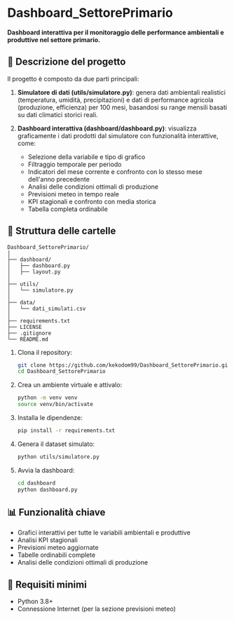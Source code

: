# Dashboard_SettorePrimario

**Dashboard interattiva per il monitoraggio delle performance ambientali e produttive nel settore primario.**

## 📌 Descrizione del progetto

Il progetto è composto da due parti principali:

1. **Simulatore di dati (utils/simulatore.py)**: genera dati ambientali realistici (temperatura, umidità, precipitazioni) e dati di performance agricola (produzione, efficienza) per 100 mesi, basandosi su range mensili basati su dati climatici storici reali.

2. **Dashboard interattiva (dashboard/dashboard.py)**: visualizza graficamente i dati prodotti dal simulatore con funzionalità interattive, come:
   - Selezione della variabile e tipo di grafico
   - Filtraggio temporale per periodo
   - Indicatori del mese corrente e confronto con lo stesso mese dell'anno precedente
   - Analisi delle condizioni ottimali di produzione
   - Previsioni meteo in tempo reale
   - KPI stagionali e confronto con media storica
   - Tabella completa ordinabile

## 📁 Struttura delle cartelle

```
Dashboard_SettorePrimario/
│
├── dashboard/
│   ├── dashboard.py
│   ├── layout.py
│
├── utils/
│   └── simulatore.py
│
├── data/
│   └── dati_simulati.csv
│
├── requirements.txt
├── LICENSE
├── .gitignore
└── README.md
```

1. Clona il repository:
   ```bash
   git clone https://github.com/kekodom99/Dashboard_SettorePrimario.git
   cd Dashboard_SettorePrimario
   ```

2. Crea un ambiente virtuale e attivalo:
   ```bash
   python -m venv venv
   source venv/bin/activate 
   ```

3. Installa le dipendenze:
   ```bash
   pip install -r requirements.txt
   ```

4. Genera il dataset simulato:
   ```bash
   python utils/simulatore.py
   ```

5. Avvia la dashboard:
   ```bash
   cd dashboard
   python dashboard.py
   ```


## 📊 Funzionalità chiave

- Grafici interattivi per tutte le variabili ambientali e produttive
- Analisi KPI stagionali
- Previsioni meteo aggiornate
- Tabelle ordinabili complete
- Analisi delle condizioni ottimali di produzione

## 📌 Requisiti minimi

- Python 3.8+
- Connessione Internet (per la sezione previsioni meteo)

